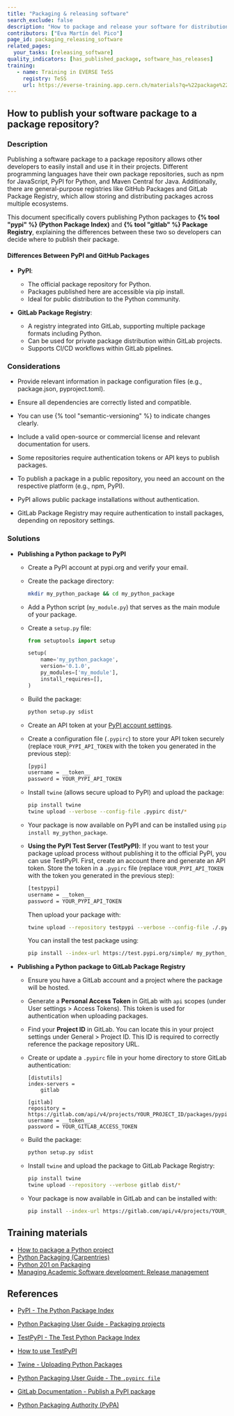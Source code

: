 ```yaml
---
title: "Packaging & releasing software" 
search_exclude: false 
description: "How to package and release your software for distribution and reuse?" 
contributors: ["Eva Martín del Pico"] 
page_id: packaging_releasing_software 
related_pages:
  your_tasks: [releasing_software] 
quality_indicators: [has_published_package, software_has_releases]
training:
   - name: Training in EVERSE TeSS
     registry: TeSS
     url: https://everse-training.app.cern.ch/materials?q=%22package%22+%22release%22+%22pypi%22+%22github%22
---
```


## How to publish your software package to a package repository? 

### Description 

Publishing a software package to a package repository allows other developers to easily install and use it in their projects. Different programming languages have their own package repositories, such as npm for JavaScript, PyPI for Python, and Maven Central for Java. Additionally, there are general-purpose registries like GitHub Packages and GitLab Package Registry, which allow storing and distributing packages across multiple ecosystems.

This document specifically covers publishing Python packages to **{% tool "pypi" %} (Python Package Index)** and **{% tool "gitlab" %} Package Registry**, explaining the differences between these two so developers can decide where to publish their package. 

#### Differences Between PyPI and GitHub Packages

* **PyPI**:
  * The official package repository for Python.
  * Packages published here are accessible via pip install.
  * Ideal for public distribution to the Python community.  

* **GitLab Package Registry**:
  * A registry integrated into GitLab, supporting multiple package formats including Python. 
  * Can be used for private package distribution within GitLab projects.
  * Supports CI/CD workflows within GitLab pipelines.

### Considerations 

* Provide relevant information in package configuration files (e.g., package.json, pyproject.toml).

* Ensure all dependencies are correctly listed and compatible.

* You can use {% tool "semantic-versioning" %} to indicate changes clearly.

* Include a valid open-source or commercial license and relevant documentation for users. 

* Some repositories require authentication tokens or API keys to publish packages.

* To publish a package in a public repository, you need an account on the respective platform (e.g., npm, PyPI). 

* PyPI allows public package installations without authentication.

* GitLab Package Registry may require authentication to install packages, depending on repository settings. 


### Solutions

* **Publishing a Python package to PyPI**

  * Create a PyPI account at pypi.org and verify your email.

  * Create the package directory:
  
    ```bash
    mkdir my_python_package && cd my_python_package
    ```

  * Add a Python script (`my_module.py`) that serves as the main module of your package.

  * Create a `setup.py` file:

    ```python
    from setuptools import setup

    setup(
        name='my_python_package',
        version='0.1.0',
        py_modules=['my_module'],
        install_requires=[],
    )
    ```

  * Build the package:
    
    ```bash
    python setup.py sdist
    ```

  * Create an API token at your [PyPI account settings](https://test.pypi.org/manage/account/).
  
  * Create a configuration file (`.pypirc`) to store your API token securely (replace `YOUR_PYPI_API_TOKEN` with the token you generated in the previous step): 

    ```bash
    [pypi]
    username = __token__
    password = YOUR_PYPI_API_TOKEN
    ```

  * Install `twine` (allows secure upload to PyPI) and upload the package: 

    ```bash
    pip install twine
    twine upload --verbose --config-file .pypirc dist/*
    ```
  
  * Your package is now available on PyPI and can be installed using `pip install my_python_package`. 

  * **Using the PyPI Test Server (TestPyPI)**: If you want to test your package upload process without publishing it to the official PyPI, you can use TestPyPI. First, create an account there and generate an API token. Store the token in a `.pypirc` file (replace `YOUR_PYPI_API_TOKEN` with the token you generated in the previous step):
    ```bash
    [testpypi]
    username = __token__
    password = YOUR_PYPI_API_TOKEN
    ``` 

    Then upload your package with:
    ```bash
    twine upload --repository testpypi --verbose --config-file ./.pypirc  dist/* 
    ```  

    You can install the test package using:
    ```bash
    pip install --index-url https://test.pypi.org/simple/ my_python_package
    ```

* **Publishing a Python package to GitLab Package Registry**

  * Ensure you have a GitLab account and a project where the package will be hosted.

  * Generate a **Personal Access Token** in GitLab with `api` scopes (under User settings > Access Tokens). This token is used for authentication when uploading packages.

  * Find your **Project ID** in GitLab. You can locate this in your project settings under General > Project ID. This ID is required to correctly reference the package repository URL.

  * Create or update a `.pypirc` file in your home directory to store GitLab authentication:
    ```
    [distutils]
    index-servers =
        gitlab

    [gitlab]
    repository = https://gitlab.com/api/v4/projects/YOUR_PROJECT_ID/packages/pypi/
    username = __token__
    password = YOUR_GITLAB_ACCESS_TOKEN
    ``` 

  * Build the package:
    ```bash
    python setup.py sdist
    ```

  * Install `twine` and upload the package to GitLab Package Registry:
    ```bash
    pip install twine
    twine upload --repository --verbose gitlab dist/*
    ```
  
  *  Your package is now available in GitLab and can be installed with:
      ```bash
      pip install --index-url https://gitlab.com/api/v4/projects/YOUR_PROJECT_ID/packages/pypi/simple my_python_package
      ``` 

## Training materials

- [How to package a Python project](https://py-pkgs.org/03-how-to-package-a-python) 
- [Python Packaging (Carpentries)](https://carpentries-incubator.github.io/python_packaging/)
- [Python 201 on Packaging](https://python-tutorial.dev/201/tutorial/packaging.html#packaging)
- [Managing Academic Software development: Release management](https://southampton-rsg.github.io/swc-project-novice/04-features/index.html)

## References 

* [PyPI - The Python Package Index](https://pypi.org/)

* [Python Packaging User Guide - Packaging projects](https://packaging.python.org/en/latest/tutorials/packaging-projects/)

* [TestPyPI - The Test Python Package Index](https://test.pypi.org/)

* [How to use TestPyPI](https://packaging.python.org/en/latest/guides/using-testpypi/)

* [Twine - Uploading Python Packages](https://twine.readthedocs.io/en/latest/)

* [Python Packaging User Guide - The `.pypirc file`](https://packaging.python.org/en/latest/specifications/pypirc/)

* [GitLab Documentation - Publish a PyPI package](https://docs.gitlab.com/ee/user/packages/pypi_repository/index.html#publish-a-pypi-package)

* [Python Packaging Authority (PyPA)](https://www.pypa.io/en/latest/)
